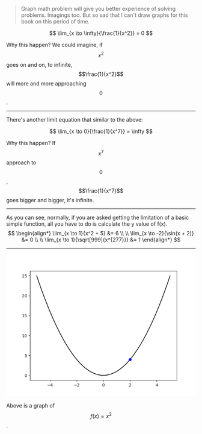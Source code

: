 > Graph math problem will give you better experience of solving problems. Imagings too.
But so sad that I can't draw graphs for this book on this period of time.

$$
\lim_{x \to \infty}{\frac{1}{x^2}} = 0
$$

Why this happen? We could imagine, if $$x^2$$ goes on and on, to infinite, $$\frac{1}{x^2}$$ will more and more approaching $$0$$.
___

There's another limit equation that similar to the above:

$$
\lim_{x \to 0}{\frac{1}{x^7}} = \infty
$$

Why this happen? If $$x^7$$ approach to $$0$$, $$\frac{1}{x^7}$$ goes bigger and bigger, it's infinite.

___

As you can see, normally, if you are asked getting the limitation of a basic simple function, all you have to do is calculate the y value of f(x).
$$
\begin{align*}
\lim_{x \to 1}{x^2 + 5} &= 6
\\ \\
\lim_{x \to -2}{\sin(x + 2)} &= 0
\\ \\
\lim_{x \to 1}{\sqrt[999]{x^{277}}} &= 1
\end{align*}
$$
___

![](/assets/x^2.png)

Above is a graph of $$f(x) = x^2$$.

